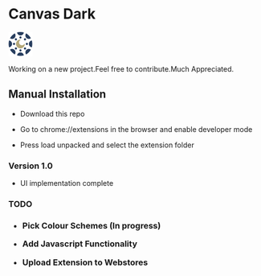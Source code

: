 <h1>Canvas Dark</h1>

![Logo](https://github.com/jackiejoe45/Canvas-Dark/blob/main/icon/icon_48.png)  

Working on a new project.Feel free to contribute.Much Appreciated.

<h2>Manual Installation</h2>

- Download this repo

- Go to chrome://extensions in the browser and enable developer mode

- Press load unpacked and select the extension folder

<h3>Version  1.0</h3>

- UI implementation complete


<h3>TODO<h3>

- Pick Colour Schemes (In progress)

- Add Javascript Functionality

- Upload Extension to Webstores
